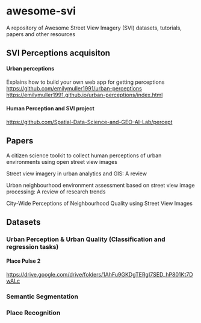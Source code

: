 # awesome-svi
A repository of Awesome Street View Imagery (SVI) datasets, tutorials, papers and other resources

## SVI Perceptions acquisiton
#### Urban perceptions
Explains how to build your own web app for getting perceptions
https://github.com/emilymuller1991/urban-perceptions
https://emilymuller1991.github.io/urban-perceptions/index.html

#### Human Perception and SVI project
https://github.com/Spatial-Data-Science-and-GEO-AI-Lab/percept



## Papers
A citizen science toolkit to collect human perceptions of urban environments using open street view images

Street view imagery in urban analytics and GIS: A review

Urban neighbourhood environment assessment based on street view image processing: A review of research trends

City-Wide Perceptions of Neighbourhood Quality using Street View Images

## Datasets

### Urban Perception & Urban Quality (Classification and regression tasks)

#### Place Pulse 2
https://drive.google.com/drive/folders/1AhFu9GKDgTERgI7SED_hP801Kt7DwALc

### Semantic Segmentation

### Place Recognition
